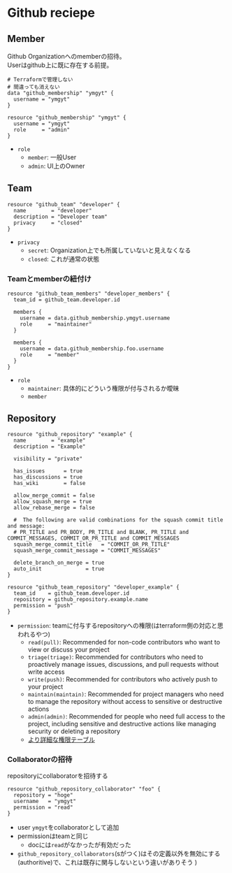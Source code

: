 # Github reciepe

## Member

Github Organizationへのmemberの招待。  
Userはgithub上に既に存在する前提。

```hcl
# Terraformで管理しない
# 間違っても消えない
data "github_membership" "ymgyt" {
  username = "ymgyt"
}

resource "github_membership" "ymgyt" {
  username = "ymgyt"
  role     = "admin"
}
```

* `role`
  * `member`: 一般User
  * `admin`: UI上のOwner


## Team

```hcl
resource "github_team" "developer" {
  name        = "developer"
  description = "Developer team"
  privacy     = "closed"
}
```

* `privacy`
  * `secret`: Organization上でも所属していないと見えなくなる
  * `closed`: これが通常の状態


### Teamとmemberの紐付け

```hcl
resource "github_team_members" "developer_members" {
  team_id = github_team.developer.id

  members {
    username = data.github_membership.ymgyt.username
    role     = "maintainer"
  }

  members {
    username = data.github_membership.foo.username
    role     = "member"
  }
}
```

* `role`
  * `maintainer`: 具体的にどういう権限が付与されるか曖昧
  * `member`


## Repository

```hcl
resource "github_repository" "example" {
  name        = "example"
  description = "Example"

  visibility = "private"

  has_issues      = true
  has_discussions = true
  has_wiki        = false

  allow_merge_commit = false
  allow_squash_merge = true
  allow_rebase_merge = false

  #  The following are valid combinations for the squash commit title and message: 
  # PR_TITLE and PR_BODY, PR_TITLE and BLANK, PR_TITLE and COMMIT_MESSAGES, COMMIT_OR_PR_TITLE and COMMIT_MESSAGES
  squash_merge_commit_title   = "COMMIT_OR_PR_TITLE"
  squash_merge_commit_message = "COMMIT_MESSAGES"

  delete_branch_on_merge = true
  auto_init              = true
}

resource "github_team_repository" "developer_example" {
  team_id    = github_team.developer.id
  repository = github_repository.example.name
  permission = "push"
}
```

* `permission`: teamに付与するrepositoryへの権限(はterraform側の対応と思われるやつ)
  * `read(pull)`: Recommended for non-code contributors who want to view or discuss your project
  * `triage(triage)`: Recommended for contributors who need to proactively manage issues, discussions, and pull requests without write access
  * `write(push)`: Recommended for contributors who actively push to your project
  * `maintain(maintain)`: Recommended for project managers who need to manage the repository without access to sensitive or destructive actions
  * `admin(admin)`: Recommended for people who need full access to the project, including sensitive and destructive actions like managing security or deleting a repository
  * [より詳細な権限テーブル](https://docs.github.com/en/organizations/managing-user-access-to-your-organizations-repositories/repository-roles-for-an-organization#permissions-for-each-role)


### Collaboratorの招待

repositoryにcollaboratorを招待する

```hcl
resource "github_repository_collaborator" "foo" {
  repository = "hoge"
  username   = "ymgyt"
  permission = "read"
}
```

* user `ymgyt`をcollaboratorとして追加
* permissionはteamと同じ
  * docには`read`がなかったが有効だった
* `github_repository_collaborators`(sがつく)はその定義以外を無効にする(authoritive)で、これは既存に関与しないという違いがありそう
)